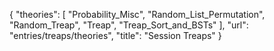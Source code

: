 {
    "theories": [
        "Probability_Misc",
        "Random_List_Permutation",
        "Random_Treap",
        "Treap",
        "Treap_Sort_and_BSTs"
    ],
    "url": "entries/treaps/theories",
    "title": "Session Treaps"
}